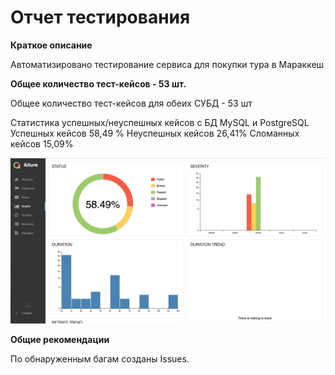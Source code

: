 # Отчет тестирования


**Краткое описание**

Автоматизировано тестирование сервиса для покупки тура в Мараккеш

**Общее количество тест-кейсов - 53 шт.**

Общее количество тест-кейсов для обеих СУБД - 53 шт

Статистика успешных/неуспешных кейсов
с БД MySQL и PostgreSQL
Успешных кейсов 58,49 %
Неуспешных кейсов 26,41%
Сломанных кейсов 15,09%

![подпись](https://github.com/MarinaS1501/Diplom_QA/blob/master/documents/allure.jpg?raw=true)

**Общие рекомендации**

По обнаруженным багам созданы Issues.
